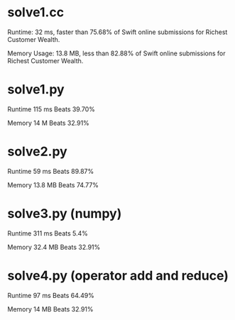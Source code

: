 # solve1.cc

Runtime: 32 ms, faster than 75.68% of Swift online submissions for Richest Customer Wealth.

Memory Usage: 13.8 MB, less than 82.88% of Swift online submissions for Richest Customer Wealth.

# solve1.py

Runtime 115 ms Beats 39.70%

Memory 14 M Beats 32.91%

# solve2.py

Runtime 59 ms Beats 89.87%

Memory 13.8 MB Beats 74.77%

# solve3.py (numpy)

Runtime 311 ms Beats 5.4%

Memory 32.4 MB Beats 32.91%

# solve4.py (operator add and reduce)

Runtime 97 ms Beats 64.49%

Memory 14 MB Beats 32.91%
